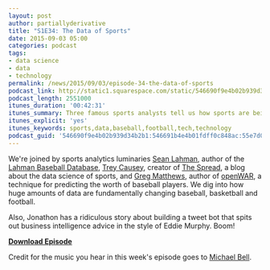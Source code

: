 ```yaml
---
layout: post
author: partiallyderivative
title: "S1E34: The Data of Sports"
date: 2015-09-03 05:00
categories: podcast
tags:
- data science
- data
- technology
permalink: /news/2015/09/03/episode-34-the-data-of-sports
podcast_link: http://static1.squarespace.com/static/546690f9e4b02b939d34b2b1/546691b4e4b01fdff0c848ac/55e7d1cfe4b0ef4233dba514/1441256428597/Partially_Derivative_Episode_34.mp3
podcast_length: 2551000
itunes_duration: '00:42:31'
itunes_summary: Three famous sports analysts tell us how sports are being fundamentally changed by data and data science!
itunes_explicit: 'yes'
itunes_keywords: sports,data,baseball,football,tech,technology
podcast_guid: '546690f9e4b02b939d34b2b1:546691b4e4b01fdff0c848ac:55e7d033e4b0669c5f992ec2'
---
```


We're joined by sports analytics luminaries [Sean
Lahman](http://seanlahman.com/), author of the [Lahman Baseball
Database](http://seanlahman.com/baseball-archive/statistics), [Trey
Causey](http://treycausey.com/), creator of [The
Spread](http://www.thespread.us/), a blog about the data science of
sports, and [Greg Matthews](http://statsinthewild.com/), author of
[openWAR](http://statsinthewild.com/2013/08/29/openwar/), a technique
for predicting the worth of baseball players. We dig into how huge
amounts of data are fundamentally changing baseball, basketball and
football.

Also, Jonathon has a ridiculous story about building a tweet bot that
spits out business intelligence advice in the style of Eddie Murphy.
Boom!

[**Download Episode**](http://static1.squarespace.com/static/546690f9e4b02b939d34b2b1/546691b4e4b01fdff0c848ac/55e7d1cfe4b0ef4233dba514/1441256428597/Partially_Derivative_Episode_34.mp3)

Credit for the music you hear in this week's episode goes to [Michael
Bell](http://www.belltimerecords.com/).
